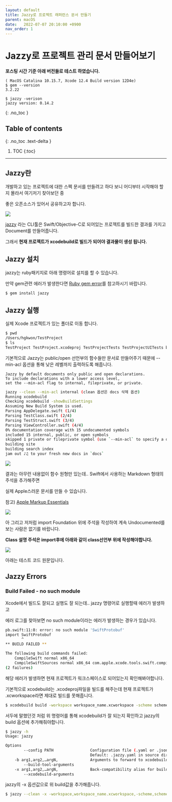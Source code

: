 ```yaml
---
layout: default
title: Jazzy로 프로젝트 래퍼런스 문서 만들기
parent: macOS
date:   2022-07-07 20:10:00 +0900
nav_order: 1
---
```


# Jazzy로 프로젝트 관리 문서 만들어보기

**포스팅 시간 기준 아래 버전들로 테스트 하였습니다.**
```
( MacOS Catalina 10.15.7, Xcode 12.4 Build version 12D4e)
$ gem --version
3.2.22

$ jazzy -verison
jazzy version: 0.14.2
```

{: .no_toc }

## Table of contents
{: .no_toc .text-delta }

1. TOC
{:toc}

---

## Jazzy란

개발하고 있는 프로젝트에 대한 스펙 문서를 만들려고 하다 보니 어디부터 시작해야 할지 몰라서 여기저기 찾아보던 중

좋은 오픈소스가 있어서 공유하고자 합니다.

<img src='{{ "/assets/images/mac/jazzy/jazzy_logo.png" | absolute_url }}'>

[jazzy](https://github.com/realm/jazzy) 라는 CLI툴은 Swift/Objective-C로 되어있는 프로젝트를 빌드한 결과를 가지고 Document를 만들어줍니다.

그래서 **현재 프로젝트가 xcodebuild로 빌드가 되어야 결과물이 생성 됩니다.**

## Jazzy 설치

jazzy는 ruby패키지로 아래 명령어로 설치를 할 수 있습니다.

만약 gem관련 에러가 발생한다면 [Ruby gem error](https://choco0908.github.io/docs/mac/troubleshooting/#ruby-gem-error)를 참고하시기 바랍니다.

```sh
$ gem install jazzy
```

## Jazzy 실행

실제 Xcode 프로젝트가 있는 폴더로 이동 합니다.

```sh
$ pwd
/Users/hgkwon/TestProject
$ ls
TestProject TestProject.xcodeproj TestProjectTests TestProjectUITests build
```

기본적으로 Jazzy는 public/open 선언부의 함수들만 문서로 만들어주기 때문에 --min-acl 옵션을 통해 낮은 레벨까지 출력하도록 해줍니다.

```
Jazzy by default documents only public and open declarations. 
To include declarations with a lower access level, 
set the --min-acl flag to internal, fileprivate, or private.
```

```sh
jazzy --clean --min-acl internal (clean 옵션은 docs 삭제 옵션)
Running xcodebuild
Checking xcodebuild -showBuildSettings
Assuming New Build System is used.
Parsing AppDelegate.swift (1/4)
Parsing TestClass.swift (2/4)
Parsing TestStruct.swift (3/4)
Parsing ViewController.swift (4/4)
0% documentation coverage with 15 undocumented symbols
included 15 internal, public, or open symbols
skipped 1 private or fileprivate symbol (use `--min-acl` to specify a different minimum ACL)
building site
building search index
jam out ♪♫ to your fresh new docs in `docs`
```

<img src='{{ "/assets/images/mac/jazzy/jazzy_screenshot1.png" | absolute_url }}'>

결과는 아무런 내용없이 함수 원형만 있는데.. Swift에서 사용하는 Markdown 형태의 주석을 추가해주면 

실제 Apple스러운 문서를 만들 수 있습니다.

참고) [Apple Markup Essentials](https://developer.apple.com/library/archive/documentation/Xcode/Reference/xcode_markup_formatting_ref/index.html#//apple_ref/doc/uid/TP40016497-CH2-SW1)

<img src='{{ "/assets/images/mac/jazzy/jazzy_screenshot2.png" | absolute_url }}'>

아 그리고 저처럼 import Foundation 위에 주석을 작성하여 계속 Undocumented를 보는 사람은 없기를 바랍니다.

**Class 설명 주석은 import후에 아래와 같이 class선언부 위에 작성해야합니다.**

<img src='{{ "/assets/images/mac/jazzy/jazzy_screenshot3.png" | absolute_url }}'>

아래는 테스트 코드 원문입니다.

<script src="https://gist.github.com/choco0908/08cb4171d2f1c9bddab7906157d2b526.js"></script>

## Jazzy Errors

### Build Failed - no such module

Xcode에서 빌드도 잘되고 실행도 잘 되는데.. jazzy 명령어로 실행할때 에러가 발생하고 

에러 로그를 찾아보면 no such module이라는 에러가 발생하는 경우가 있습니다.

```sh
pb.swift:11:8: error: no such module 'SwiftProtobuf'
import SwiftProtobuf
       ^
** BUILD FAILED **

The following build commands failed:
	CompileSwift normal x86_64
	CompileSwiftSources normal x86_64 com.apple.xcode.tools.swift.compiler
(2 failures)
```

해당 에러가 발생하면 현재 프로젝트가 워크스페이스로 되어있는지 확인해봐야합니다.

기본적으로 xcodebuild는 .xcodeproj파일을 빌드를 해주는데 현재 프로젝트가 .xcworkspace라면 제대로 빌드를 못해줍니다.

```sh
$ xcodebuild build -workspace workspace_name.xcworkspace -scheme scheme_name 
```

서두에 말했던것 처럼 위 명령어를 통해 xcodebuild가 잘 되는지 확인하고 jazzy의 build 옵션에 추가해줘야합니다.

```sh
$ jazzy -h
Usage: jazzy

Options
        --config PATH                Configuration file (.yaml or .json)
                                     Default: .jazzy.yaml in source directory or ancestor
    -b arg1,arg2,…argN,              Arguments to forward to xcodebuild, swift build, or sourcekitten.
        --build-tool-arguments
    -x arg1,arg2,…argN,              Back-compatibility alias for build_tool_arguments.
        --xcodebuild-arguments
```

jazzy의 -x 옵션값으로 위 build값을 추가해줍니다.

```sh
$ jazzy --clean -x -workspace,workspace_name.xcworkspace,-scheme,scheme_name --min-acl private
```
